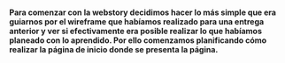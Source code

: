 #### Para comenzar con la webstory decidimos hacer lo más simple que era guiarnos por el wireframe que habíamos realizado para una entrega anterior y ver si efectivamente era posible realizar lo que habíamos planeado con lo aprendido. Por ello comenzamos planificando cómo realizar la página de inicio donde se presenta la página. 